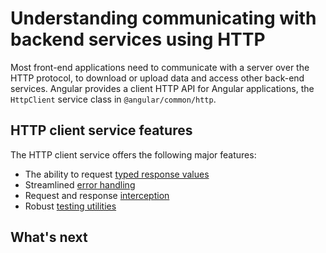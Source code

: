 # Understanding communicating with backend services using HTTP

Most front-end applications need to communicate with a server over the HTTP protocol, to download or upload data and access other back-end services. Angular provides a client HTTP API for Angular applications, the `HttpClient` service class in `@angular/common/http`.

## HTTP client service features

The HTTP client service offers the following major features:

* The ability to request [typed response values](guide/http/making-requests#fetching-json-data)
* Streamlined [error handling](guide/http/making-requests#handling-request-failure)
* Request and response [interception](guide/http/interceptors)
* Robust [testing utilities](guide/http/testing)

## What's next

<docs-pill-row>
  <docs-pill href="guide/http/setup" title="Setting up HttpClient"/>
  <docs-pill href="guide/http/making-requets" title="Making HTTP requests"/>
</docs-pill-row>
